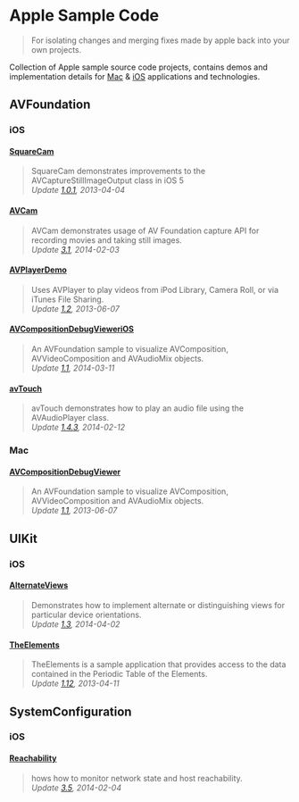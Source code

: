 Apple Sample Code
=================

>For isolating changes and merging fixes made by apple back into your own projects.

Collection of Apple sample source code projects, contains demos and implementation details for [Mac][2] & [iOS][1] applications and technologies.

AVFoundation
------------
### iOS
#### [SquareCam](https://github.com/sugarso/AppleSampleCode/tree/master/iOS/AVFoundation/SquareCam)  
>SquareCam demonstrates improvements to the AVCaptureStillImageOutput class in iOS 5  
>_Update [1.0.1](https://developer.apple.com/library/ios/samplecode/SquareCam/Introduction/Intro.html), 2013-04-04_

#### [AVCam](https://github.com/sugarso/AppleSampleCode/tree/master/iOS/AVFoundation/AVCam)  
>AVCam demonstrates usage of AV Foundation capture API for recording movies and taking still images.    
>_Update [3.1](https://developer.apple.com/library/ios/samplecode/AVCam/Introduction/Intro.html), 2014-02-03_

#### [AVPlayerDemo](https://github.com/sugarso/AppleSampleCode/tree/master/iOS/AVFoundation/AVPlayerDemo)  
>Uses AVPlayer to play videos from iPod Library, Camera Roll, or via iTunes File Sharing.  
>_Update [1.2](https://developer.apple.com/library/ios/samplecode/AVPlayerDemo/Introduction/Intro.html), 2013-06-07_

#### [AVCompositionDebugVieweriOS](https://github.com/sugarso/AppleSampleCode/tree/master/iOS/AVFoundation/AVCompositionDebugVieweriOS)  
>An AVFoundation sample to visualize AVComposition, AVVideoComposition and AVAudioMix objects.    
>_Update [1.1](https://developer.apple.com/library/ios/samplecode/AVCompositionDebugVieweriOS/Introduction/Intro.html), 2014-03-11_

#### [avTouch](https://github.com/sugarso/AppleSampleCode/tree/master/iOS/AVFoundation/avTouch)  
>avTouch demonstrates how to play an audio file using the AVAudioPlayer class.  
>_Update [1.4.3](https://developer.apple.com/library/ios/samplecode/avTouch/Introduction/Intro.html), 2014-02-12_

### Mac
#### [AVCompositionDebugViewer](https://github.com/sugarso/AppleSampleCode/tree/master/Mac/AVFoundation/AVCompositionDebugViewer)  
>An AVFoundation sample to visualize AVComposition, AVVideoComposition and AVAudioMix objects.  
>_Update [1.1](https://developer.apple.com/library/mac/samplecode/AVCompositionDebugViewer/Introduction/Intro.html), 2013-06-07_

UIKit
-----
### iOS
#### [AlternateViews](https://github.com/sugarso/AppleSampleCode/tree/master/iOS/UIKit/AlternateViews)  
>Demonstrates how to implement alternate or distinguishing views for particular device orientations.  
>_Update [1.3](https://developer.apple.com/library/ios/samplecode/AlternateViews/Introduction/Intro.html), 2014-04-02_

#### [TheElements](https://github.com/sugarso/AppleSampleCode/tree/master/iOS/UIKit/TheElements)  
>TheElements is a sample application that provides access to the data contained in the Periodic Table of the Elements.   
>_Update [1.12](https://developer.apple.com/library/ios/samplecode/TheElements/Introduction/Intro.html), 2013-04-11_

SystemConfiguration
-------------------
### iOS
#### [Reachability](https://github.com/sugarso/AppleSampleCode/tree/master/iOS/SystemConfiguration/Reachability)  
>hows how to monitor network state and host reachability.  
>_Update [3.5](https://developer.apple.com/Library/ios/samplecode/Reachability/Introduction/Intro.html), 2014-02-04_


[1]: https://developer.apple.com/library/ios/navigation/#section=Resource%20Types&topic=Sample%20Code
[2]: https://developer.apple.com/library/mac/navigation/index.html#topic=Sample+Code&section=Resource+Types
